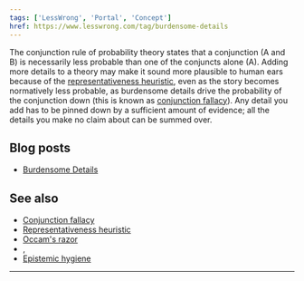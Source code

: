 ```yaml
---
tags: ['LessWrong', 'Portal', 'Concept']
href: https://www.lesswrong.com/tag/burdensome-details
---
```


The conjunction rule of probability theory states that a conjunction (A and B) is necessarily less probable than one of the conjuncts alone (A). Adding more details to a theory may make it sound more plausible to human ears because of the [representativeness heuristic](https://www.lesswrong.com/tag/representativeness-heuristic), even as the story becomes normatively less probable, as burdensome details drive the probability of the conjunction down (this is known as [conjunction fallacy](https://www.lesswrong.com/tag/conjunction-fallacy)). Any detail you add has to be pinned down by a sufficient amount of evidence; all the details you make no claim about can be summed over.

## Blog posts
- [Burdensome Details](http://lesswrong.com/lw/jk/burdensome_details/)

## See also
- [Conjunction fallacy](https://www.lesswrong.com/tag/conjunction-fallacy)
- [Representativeness heuristic](https://www.lesswrong.com/tag/representativeness-heuristic)
- [Occam's razor](https://www.lesswrong.com/tag/occam-s-razor)
- , 
- [Epistemic hygiene](https://www.lesswrong.com/tag/epistemic-hygiene)

 



---

